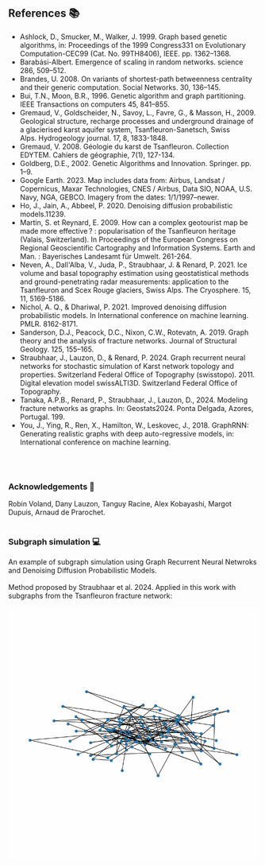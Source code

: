 <br>
<br>

## References 📚
- Ashlock, D., Smucker, M., Walker, J. 1999. Graph based genetic algorithms, in: Proceedings of the 1999 Congress331 on Evolutionary Computation-CEC99 (Cat. No. 99TH8406), IEEE. pp. 1362–1368.  
- Barabási-Albert. Emergence of scaling in random networks. science 286, 509–512.
- Brandes, U. 2008. On variants of shortest-path betweenness centrality and their generic computation. Social Networks. 30, 136–145.
- Bui, T.N., Moon, B.R., 1996. Genetic algorithm and graph partitioning. IEEE Transactions on computers 45, 841–855.
- Gremaud, V., Goldscheider, N., Savoy, L., Favre, G., & Masson, H., 2009. Geological structure, recharge processes and underground drainage of a glacierised karst aquifer system, 	Tsanfleuron-Sanetsch, Swiss Alps. Hydrogeology journal. 17, 8, 1833-1848.
- Gremaud, V. 2008. Géologie du karst de Tsanfleuron. Collection EDYTEM. Cahiers de géographie, 7(1), 127-134.
- Goldberg, D.E., 2002. Genetic Algorithms and Innovation. Springer. pp. 1–9.
- Google Earth. 2023. Map includes data from: Airbus, Landsat / Copernicus, Maxar Technologies, CNES / Airbus, Data SIO, NOAA, U.S. Navy, NGA, GEBCO. Imagery from the dates: 1/1/1997–newer.
- Ho, J., Jain, A., Abbeel, P. 2020. Denoising diffusion probabilistic models.11239.
- Martin, S. et Reynard, E. 2009. How can a complex geotourist map be made more effective ? : popularisation of the Tsanfleuron heritage (Valais, Switzerland). In Proceedings of the European Congress on Regional Geoscientific Cartography and Information Systems. Earth and Man. : Bayerisches Landesamt für Umwelt. 261-264.
- Neven, A., Dall'Alba, V., Juda, P., Straubhaar, J. & Renard, P. 2021. Ice volume and basal topography estimation using geostatistical methods and ground-penetrating radar measurements: application to the Tsanfleuron and Scex Rouge glaciers, Swiss Alps. The Cryosphere. 15, 11, 5169-5186.
- Nichol, A. Q., & Dhariwal, P. 2021. Improved denoising diffusion probabilistic models. In International conference on machine learning. PMLR. 8162-8171.
- Sanderson, D.J., Peacock, D.C., Nixon, C.W., Rotevatn, A. 2019. Graph theory and the analysis of fracture networks. Journal of Structural Geology. 125, 155–165.
- Straubhaar, J., Lauzon, D., & Renard, P. 2024. Graph recurrent neural networks for stochastic simulation of Karst network topology and properties.
Switzerland Federal Office of Topography (swisstopo). 2011. Digital elevation model swissALTI3D. Switzerland Federal Office of Topography.
- Tanaka, A.P.B., Renard, P., Straubhaar, J., Lauzon, D., 2024. Modeling fracture networks as graphs. In: Geostats2024. Ponta Delgada, Azores, Portugal. 199.
- You, J., Ying, R., Ren, X., Hamilton, W., Leskovec, J., 2018. GraphRNN: Generating realistic graphs with deep auto-regressive models, in: International conference on machine learning.
<br>
<br>

### Acknowledgements 🙏
Robin Voland, Dany Lauzon, Tanguy Racine, Alex Kobayashi, Margot Dupuis, Arnaud de Prarochet.
<br>
<br>

### Subgraph simulation 💻
An example of subgraph simulation using Graph Recurrent Neural Netwroks and Denoising Diffusion Probabilistic Models.
<br>
<br>
Method proposed by Straubhaar et al. 2024. Applied in this work with subgraphs from the Tsanfleuron fracture network:
<br>
<br>
<img src="./anim_2D.gif" alt="animation">
